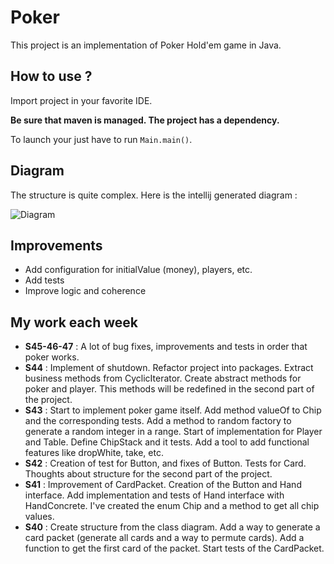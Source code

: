 # Poker
This project is an implementation of Poker Hold'em game in Java.

## How to use ?
Import project in your favorite IDE.

**Be sure that maven is managed. The project has a dependency.**

To launch your just have to run `Main.main()`.


## Diagram
The structure is quite complex. Here is the intellij generated diagram :

![Diagram](https://bitbucket.org/ptango/poker/raw/0047b2774c66a43253898d5507f7061e53f69bac/diagrams/diagram.png)


## Improvements

- Add configuration for initialValue (money), players, etc.
- Add tests
- Improve logic and coherence

## My work each week

- **S45-46-47** : A lot of bug fixes, improvements and tests in order that poker works.
- **S44** : Implement of shutdown. Refactor project into packages. Extract business methods from CyclicIterator. Create abstract methods for poker and player. This methods will be redefined in the second part of the project.
- **S43** : Start to implement poker game itself. Add method valueOf to Chip and the corresponding tests. Add a method to random factory to generate a random integer in a range. Start of implementation for Player and Table. Define ChipStack and it tests. Add a tool to add functional features like dropWhite, take, etc. 
- **S42** : Creation of test for Button, and fixes of Button. Tests for Card. Thoughts about structure for the second part of the project.
- **S41** : Improvement of CardPacket. Creation of the Button and Hand interface. Add implementation and tests of Hand interface with HandConcrete. I've created the enum Chip and a method to get all chip values.
- **S40** : Create structure from the class diagram. Add a way to generate a card packet (generate all cards and a way to permute cards). Add a function to get the first card of the packet. Start tests of the CardPacket.

